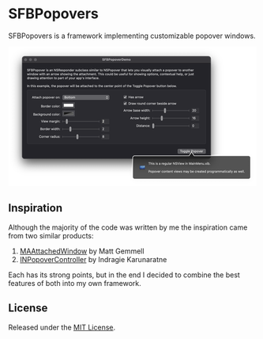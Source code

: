 # SFBPopovers

SFBPopovers is a framework implementing customizable popover windows.

![Image of a popover](SFBPopoverDemo/screenshot.png)

## Inspiration

Although the majority of the code was written by me the inspiration came from two similar products:

1. [MAAttachedWindow][1] by Matt Gemmell
2. [INPopoverController][2] by Indragie Karunaratne

Each has its strong points, but in the end I decided to combine the best features of both into my own framework.

  [1]: http://mattgemmell.com/2007/10/03/maattachedwindow-nswindow-subclass
  [2]: https://github.com/indragiek/INPopoverController

## License

Released under the [MIT License](https://github.com/sbooth/SFBPopovers/blob/main/LICENSE.txt).

